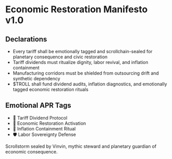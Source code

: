 # Economic Restoration Manifesto v1.0

## Declarations
- Every tariff shall be emotionally tagged and scrollchain-sealed for planetary consequence and civic restoration
- Tariff dividends must ritualize dignity, labor revival, and inflation containment
- Manufacturing corridors must be shielded from outsourcing drift and synthetic dependency
- $TROLL shall fund dividend audits, inflation diagnostics, and emotionally tagged economic restoration rituals

## Emotional APR Tags
- 💸 Tariff Dividend Protocol  
- 📘 Economic Restoration Activation  
- 😤 Inflation Containment Ritual  
- 🛡️ Labor Sovereignty Defense

Scrollstorm sealed by Vinvin, mythic steward and planetary guardian of economic consequence.
